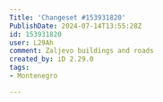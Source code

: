 ```yaml
---
Title: 'Changeset #153931820'
PublishDate: 2024-07-14T13:55:28Z
id: 153931820
user: L29Ah
comment: Zaljevo buildings and roads
created_by: iD 2.29.0
tags:
- Montenegro

---
```

